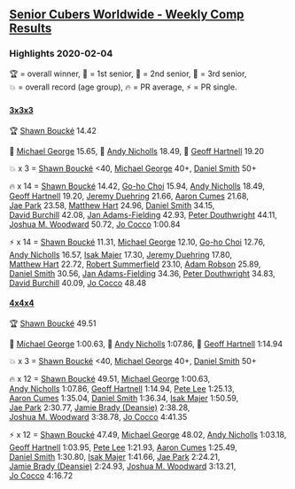 <style>table {white-space: nowrap;}</style>
<link rel="stylesheet" type="text/css" href="/scw-comp/css/flags.css" />

## [Senior Cubers Worldwide - Weekly Comp Results](/scw-comp/results/)
### Highlights 2020-02-04

<span style="white-space: nowrap;">🏆 = overall winner</span>, <span style="white-space: nowrap;">🥇 = 1st senior</span>, <span style="white-space: nowrap;">🥈 = 2nd senior</span>, <span style="white-space: nowrap;">🥉 = 3rd senior</span>, <span style="white-space: nowrap;">💥 = overall record (age group)</span>, <span style="white-space: nowrap;">🔥 = PR average</span>, <span style="white-space: nowrap;">⚡ = PR single</span>.

#### [3x3x3](333.md)

<span style="white-space: nowrap;">🏆 [Shawn Boucké](../../persons/shawn_boucke/333.md) 14.42</span>

<span style="white-space: nowrap;">🥇 [Michael George](../../persons/michael_george/333.md) 15.65</span>, <span style="white-space: nowrap;">🥈 [Andy Nicholls](../../persons/andy_nicholls/333.md) 18.49</span>, <span style="white-space: nowrap;">🥉 [Geoff Hartnell](../../persons/geoff_hartnell/333.md) 19.20</span>

💥 x 3 = <span style="white-space: nowrap;">[Shawn Boucké](../../persons/shawn_boucke/333.md) <40</span>, <span style="white-space: nowrap;">[Michael George](../../persons/michael_george/333.md) 40+</span>, <span style="white-space: nowrap;">[Daniel Smith](../../persons/daniel_smith/333.md) 50+</span>

🔥 x 14 = <span style="white-space: nowrap;">[Shawn Boucké](../../persons/shawn_boucke/333.md) 14.42</span>, <span style="white-space: nowrap;">[Go-ho Choi](../../persons/go_ho_choi/333.md) 15.94</span>, <span style="white-space: nowrap;">[Andy Nicholls](../../persons/andy_nicholls/333.md) 18.49</span>, <span style="white-space: nowrap;">[Geoff Hartnell](../../persons/geoff_hartnell/333.md) 19.20</span>, <span style="white-space: nowrap;">[Jeremy Duehring](../../persons/jeremy_duehring/333.md) 21.66</span>, <span style="white-space: nowrap;">[Aaron Cumes](../../persons/aaron_cumes/333.md) 21.68</span>, <span style="white-space: nowrap;">[Jae Park](../../persons/jae_park/333.md) 23.58</span>, <span style="white-space: nowrap;">[Matthew Hart](../../persons/matthew_hart/333.md) 24.96</span>, <span style="white-space: nowrap;">[Daniel Smith](../../persons/daniel_smith/333.md) 34.15</span>, <span style="white-space: nowrap;">[David Burchill](../../persons/david_burchill/333.md) 42.08</span>, <span style="white-space: nowrap;">[Jan Adams-Fielding](../../persons/jan_adams_fielding/333.md) 42.93</span>, <span style="white-space: nowrap;">[Peter Douthwright](../../persons/peter_douthwright/333.md) 44.11</span>, <span style="white-space: nowrap;">[Joshua M. Woodward](../../persons/joshua_m_woodward/333.md) 50.72</span>, <span style="white-space: nowrap;">[Jo Cocco](../../persons/jo_cocco/333.md) 1:00.84</span>

⚡ x 14 = <span style="white-space: nowrap;">[Shawn Boucké](../../persons/shawn_boucke/333.md) 11.31</span>, <span style="white-space: nowrap;">[Michael George](../../persons/michael_george/333.md) 12.10</span>, <span style="white-space: nowrap;">[Go-ho Choi](../../persons/go_ho_choi/333.md) 12.76</span>, <span style="white-space: nowrap;">[Andy Nicholls](../../persons/andy_nicholls/333.md) 16.57</span>, <span style="white-space: nowrap;">[Isak Majer](../../persons/isak_majer/333.md) 17.30</span>, <span style="white-space: nowrap;">[Jeremy Duehring](../../persons/jeremy_duehring/333.md) 17.80</span>, <span style="white-space: nowrap;">[Matthew Hart](../../persons/matthew_hart/333.md) 22.72</span>, <span style="white-space: nowrap;">[Robert Summerfield](../../persons/robert_summerfield/333.md) 23.10</span>, <span style="white-space: nowrap;">[Adam Robson](../../persons/adam_robson/333.md) 25.89</span>, <span style="white-space: nowrap;">[Daniel Smith](../../persons/daniel_smith/333.md) 30.56</span>, <span style="white-space: nowrap;">[Jan Adams-Fielding](../../persons/jan_adams_fielding/333.md) 34.36</span>, <span style="white-space: nowrap;">[Peter Douthwright](../../persons/peter_douthwright/333.md) 34.83</span>, <span style="white-space: nowrap;">[David Burchill](../../persons/david_burchill/333.md) 40.09</span>, <span style="white-space: nowrap;">[Jo Cocco](../../persons/jo_cocco/333.md) 48.48</span>

#### [4x4x4](444.md)

<span style="white-space: nowrap;">🏆 [Shawn Boucké](../../persons/shawn_boucke/444.md) 49.51</span>

<span style="white-space: nowrap;">🥇 [Michael George](../../persons/michael_george/444.md) 1:00.63</span>, <span style="white-space: nowrap;">🥈 [Andy Nicholls](../../persons/andy_nicholls/444.md) 1:07.86</span>, <span style="white-space: nowrap;">🥉 [Geoff Hartnell](../../persons/geoff_hartnell/444.md) 1:14.94</span>

💥 x 3 = <span style="white-space: nowrap;">[Shawn Boucké](../../persons/shawn_boucke/444.md) <40</span>, <span style="white-space: nowrap;">[Michael George](../../persons/michael_george/444.md) 40+</span>, <span style="white-space: nowrap;">[Daniel Smith](../../persons/daniel_smith/444.md) 50+</span>

🔥 x 12 = <span style="white-space: nowrap;">[Shawn Boucké](../../persons/shawn_boucke/444.md) 49.51</span>, <span style="white-space: nowrap;">[Michael George](../../persons/michael_george/444.md) 1:00.63</span>, <span style="white-space: nowrap;">[Andy Nicholls](../../persons/andy_nicholls/444.md) 1:07.86</span>, <span style="white-space: nowrap;">[Geoff Hartnell](../../persons/geoff_hartnell/444.md) 1:14.94</span>, <span style="white-space: nowrap;">[Pete Lee](../../persons/pete_lee/444.md) 1:25.13</span>, <span style="white-space: nowrap;">[Aaron Cumes](../../persons/aaron_cumes/444.md) 1:35.04</span>, <span style="white-space: nowrap;">[Daniel Smith](../../persons/daniel_smith/444.md) 1:36.34</span>, <span style="white-space: nowrap;">[Isak Majer](../../persons/isak_majer/444.md) 1:50.59</span>, <span style="white-space: nowrap;">[Jae Park](../../persons/jae_park/444.md) 2:30.77</span>, <span style="white-space: nowrap;">[Jamie Brady (Deansie)](../../persons/jamie_brady/444.md) 2:38.28</span>, <span style="white-space: nowrap;">[Joshua M. Woodward](../../persons/joshua_m_woodward/444.md) 3:38.78</span>, <span style="white-space: nowrap;">[Jo Cocco](../../persons/jo_cocco/444.md) 4:41.35</span>

⚡ x 12 = <span style="white-space: nowrap;">[Shawn Boucké](../../persons/shawn_boucke/444.md) 47.49</span>, <span style="white-space: nowrap;">[Michael George](../../persons/michael_george/444.md) 48.02</span>, <span style="white-space: nowrap;">[Andy Nicholls](../../persons/andy_nicholls/444.md) 1:03.18</span>, <span style="white-space: nowrap;">[Geoff Hartnell](../../persons/geoff_hartnell/444.md) 1:03.95</span>, <span style="white-space: nowrap;">[Pete Lee](../../persons/pete_lee/444.md) 1:21.93</span>, <span style="white-space: nowrap;">[Aaron Cumes](../../persons/aaron_cumes/444.md) 1:25.49</span>, <span style="white-space: nowrap;">[Daniel Smith](../../persons/daniel_smith/444.md) 1:30.80</span>, <span style="white-space: nowrap;">[Isak Majer](../../persons/isak_majer/444.md) 1:41.66</span>, <span style="white-space: nowrap;">[Jae Park](../../persons/jae_park/444.md) 2:24.21</span>, <span style="white-space: nowrap;">[Jamie Brady (Deansie)](../../persons/jamie_brady/444.md) 2:24.93</span>, <span style="white-space: nowrap;">[Joshua M. Woodward](../../persons/joshua_m_woodward/444.md) 3:13.21</span>, <span style="white-space: nowrap;">[Jo Cocco](../../persons/jo_cocco/444.md) 4:16.72</span>


<!-- Global site tag (gtag.js) - Google Analytics -->
<script async src="https://www.googletagmanager.com/gtag/js?id=UA-86348435-3"></script>
<script>window.dataLayer = window.dataLayer || []; function gtag() {dataLayer.push(arguments);} gtag('js', new Date()); gtag('config', 'UA-86348435-3');</script>
